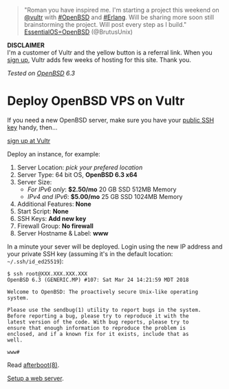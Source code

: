 > "Roman you have inspired me. I'm starting a project this weekend on <a
href="https://mobile.twitter.com/vultr">@vultr</a> with <a
href="https://mobile.twitter.com/hashtag/OpenBSD">#OpenBSD</a> and <a
href="https://mobile.twitter.com/hashtag/Erlang">#Erlang</a>. Will be
sharing more soon still brainstorming the project. Will post every step as
I build."<br>
[EssentialOS=OpenBSD](https://mobile.twitter.com/BrutusUnix/status/987485038630572032 "21 Apr 2018")
(@BrutusUnix)

**DISCLAIMER**<br> I'm a customer of Vultr and the yellow button
is a referral link.  When you [sign
up](https://www.vultr.com/pricing/?ref=7035749), Vultr adds few
weeks of hosting for this site. Thank you.


_Tested on [OpenBSD](/openbsd/) 6.3_

# Deploy OpenBSD VPS on Vultr

If you need a new OpenBSD server, make sure you have your [public
SSH key](/ssh.html) handy, then...

<a href="https://www.vultr.com/pricing/?ref=7035749" class="button">sign up at Vultr</a>

Deploy an instance, for example:

1. Server Location: _pick your prefered location_
1. Server Type: 64 bit OS, **OpenBSD 6.3 x64**
1. Server Size: 
   - _For IPv6 only_: **$2.50/mo** 20 GB SSD 512MB Memory
   - _IPv4 and IPv6_: **$5.00/mo** 25 GB SSD 1024MB Memory
1. Additional Features: **None**
1. Start Script: **None**
1. SSH Keys: **Add new key**
1. Firewall Group: **No firewall**
1. Server Hostname & Label: **www**

In a minute your sever will be deployed. Login using the new IP address
and your private SSH key (assuming it's in the default location:
`~/.ssh/id_ed25519`):

    $ ssh root@XXX.XXX.XXX.XXX
    OpenBSD 6.3 (GENERIC.MP) #107: Sat Mar 24 14:21:59 MDT 2018

    Welcome to OpenBSD: The proactively secure Unix-like operating
    system.

    Please use the sendbug(1) utility to report bugs in the system.
    Before reporting a bug, please try to reproduce it with the
    latest version of the code. With bug reports, please try to
    ensure that enough information to reproduce the problem is
    enclosed, and if a known fix for it exists, include that as
    well.

    www#

Read [afterboot(8)](https://man.openbsd.org/afterboot.8).

[Setup a web server](/openbsd/webserver.html).

